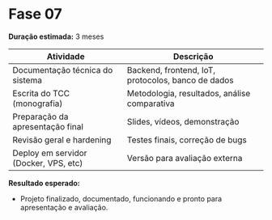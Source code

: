 # Fase 07

**Duração estimada:** 3 meses

| Atividade                                | Descrição                                                       |
|------------------------------------------|-----------------------------------------------------------------|
| Documentação técnica do sistema          | Backend, frontend, IoT, protocolos, banco de dados              |
| Escrita do TCC (monografia)              | Metodologia, resultados, análise comparativa                   |
| Preparação da apresentação final         | Slides, vídeos, demonstração                                   |
| Revisão geral e hardening                | Testes finais, correção de bugs                                |
| Deploy em servidor (Docker, VPS, etc)    | Versão para avaliação externa                                  |

**Resultado esperado:**

- Projeto finalizado, documentado, funcionando e pronto para apresentação e avaliação.
